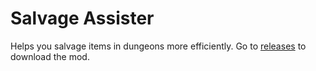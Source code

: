 # Salvage Assister
Helps you salvage items in dungeons more efficiently. Go to [releases](https://github.com/IMakeStuff1/Salvage-Assister/releases) to download the mod.